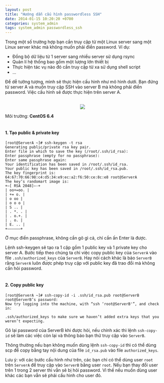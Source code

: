 ```yaml
---
layout: post
title: "Hướng dẫn cấu hình passwordless SSH"
date: 2014-01-15 10:20:20 +0700
categories: system_admin
tags: system_admin passwordless_ssh
---
```


Trong một số trường hợp bạn cần truy cập từ một Linux server sang một Linux server khác mà không muốn phải điền password. Ví dụ:

+ Đồng bộ dữ liệu từ 1 server sang nhiều server sử dụng rsync
+ Quản lí hệ thống bao gồm một lượng lớn thiết bị
+ Thực hiện tác vụ nào đó cần truy cập từ xa sử dụng shell script
+ ...

Để dễ tưởng tượng, mình sẽ thực hiện cấu hình như mô hình dưới. Bạn đứng từ server A và muốn truy cập SSH vào server B mà không phải điền password. Việc cấu hình sẽ được thực hiện trên server A.
<br><br>

<p align="center"><img src="http://127.0.0.1:4000/images/passwordless-ssh.jpg"></p>

Môi trường: **CentOS 6.4**
<br><br>

#### 1. Tạo public & private key

```
[root@ServerA ~]# ssh-keygen -t rsa
Generating public/private rsa key pair.
Enter file in which to save the key (/root/.ssh/id_rsa):
Enter passphrase (empty for no passphrase):
Enter same passphrase again:
Your identification has been saved in /root/.ssh/id_rsa.
Your public key has been saved in /root/.ssh/id_rsa.pub.
The key fingerprint is:
64:67:70:66:98:c4:d5:34:e9:ec:a2:f6:50:ce:8c:e8 root@ServerA
The key’s randomart image is:
+–[ RSA 2048]—-+
| oo+=oo. |
| += o. |
| o oo |
| o o o |
| S .. |
| . *. . |
| . o.+. |
| . o. |
| E. .. |
+—————–+
```

Ở mục điền passphrase, không cần gõ gì cả, chỉ cần ấn Enter là được.

Lệnh ssh-keygen sẽ tạo ra 1 cặp gồm 1 public key và 1 private key cho server A. Bước tiếp theo chúng ta chỉ việc copy public key của `ServerA` vào file `.ssh/authorized_keys` của `ServerB`. Hay nói cách khác là bảo `ServerB` rằng `ServerA` luôn được phép truy cập với public key đã trao đổi mà không cần hỏi password.
<br><br>

#### 2. Copy public key

```
[root@ServerA ~]# ssh-copy-id -i .ssh/id_rsa.pub root@ServerB
root@ServerB’s password:
Now try logging into the machine, with “ssh ‘root@ServerB'”, and check in:

.ssh/authorized_keys to make sure we haven’t added extra keys that you weren’t expecting.
```

Gõ lại password của ServerB khi được hỏi, nếu chính xác thì lệnh `ssh-copy-id` sẽ làm các việc còn lại và thông báo bạn thử truy cập vào `ServerB`.

Thông thường nếu bạn không muốn dùng lệnh `ssh-copy-id` thì có thể dùng scp để copy bằng tay nội dung của file `id_rsa.pub` vào file `authorized_keys`.

Lưu ý: với các bước cấu hình như trên, các bạn chỉ có thể dùng user `root` trên `ServerA` để truy cập vào `ServerB` bằng user `root`. Nếu bạn thay đổi user trên 1 trong 2 server thì vẫn sẽ bị hỏi password. Vì thế nếu muốn dùng user khác các bạn vẫn sẽ phải cấu hình cho user đó.
